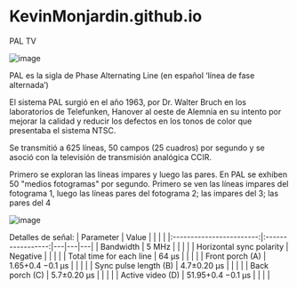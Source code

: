 # KevinMonjardin.github.io

PAL TV

![image](https://user-images.githubusercontent.com/95386762/191141610-b407f3df-c6cf-4053-a852-12940870c532.png)

PAL es la sigla de Phase Alternating Line (en español ‘línea de fase alternada’)

El sistema PAL surgió en el año 1963, por Dr. Walter Bruch en los laboratorios de Telefunken, Hanover al oeste de Alemnia en su intento por mejorar la calidad y reducir los defectos en los tonos de color que presentaba el sistema NTSC.

Se transmitió a 625 líneas, 50 campos (25 cuadros) por segundo y se asoció con la televisión de transmisión analógica CCIR.

Primero se exploran las líneas impares y luego las pares. En PAL se exhiben 50 "medios fotogramas" por segundo. Primero se ven las líneas impares del fotograma 1, luego las líneas pares del fotograma 2; las impares del 3; las pares del 4

![image](https://user-images.githubusercontent.com/95386762/191141718-b0297466-d272-4b4c-ad63-92bec025a0d2.png)

Detalles de señal:
|         Parameter        |       Value       |   |   |   |
|:------------------------:|:-----------------:|---|---|---|
| Bandwidth                | 5 MHz             |   |   |   |
| Horizontal sync polarity | Negative          |   |   |   |
| Total time for each line | 64 μs             |   |   |   |
| Front porch (A)          | 1.65+0.4 −0.1 μs  |   |   |   |
| Sync pulse length (B)    | 4.7±0.20 μs       |   |   |   |
| Back porch (C)           | 5.7±0.20 μs       |   |   |   |
| Active video (D)         | 51.95+0.4 −0.1 μs |   |   |   |
